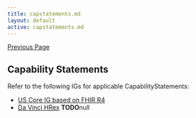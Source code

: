 ```yaml
---
title: capstatements.md
layout: default
active: capstatements.md
---
```


[Previous Page](8_Credits.html)

## Capability Statements
Refer to the following IGs for applicable CapabilityStatements:

- [US Core IG based on FHIR R4](http://hl7.org/fhir/us/core/2019Jan/)
- [Da Vinci HRex]()  **TODO**null